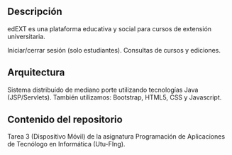 ## Descripción

edEXT es una plataforma educativa y social para cursos de extensión universitaria.

Iniciar/cerrar sesión (solo estudiantes). Consultas de cursos y ediciones.

## Arquitectura

Sistema distribuído de mediano porte utilizando tecnologías Java (JSP/Servlets). También utilizamos: Bootstrap, HTML5, CSS y Javascript.

## Contenido del repositorio

Tarea 3 (Dispositivo Móvil) de la asignatura Programación de Aplicaciones de Tecnólogo en Informática (Utu-FIng).